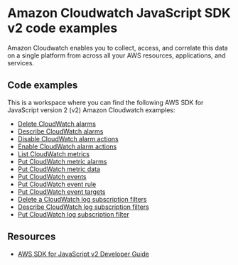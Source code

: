 # Amazon Cloudwatch JavaScript SDK v2 code examples
Amazon Cloudwatch enables you to collect, access, and correlate this data on a single platform from across all your AWS resources, applications, and services.

## Code examples
This is a workspace where you can find the following AWS SDK for JavaScript version 2 (v2) Amazon Cloudwatch examples:

- [Delete CloudWatch alarms](/cw_deletealarms.js)
- [Describe CloudWatch alarms](/cw_describealarms.js)
- [Disable CloudWatch alarm actions](/cw_disablealarmactions.js)
- [Enable CloudWatch alarm actions](/cw_enablealarmactions.js)
- [List CloudWatch metrics](/cw_listmetrics.js)
- [Put CloudWatch metric alarms](/cw_putmetricalarm.js)
- [Put CloudWatch metric data](/cw_putmetricdata.js)
- [Put CloudWatch events](/cwe_putevents.js)
- [Put CloudWatch event rule](/cwe_putRule.js)
- [Put CloudWatch event targets](/cwe_putTargets.js)
- [Delete a CloudWatch log subscription filters](/cwe_deletesubscriptionfilter.js)
- [Describe CloudWatch log subscription filters](/cwe_describesubscriptionfilters.js)
- [Put CloudWatch log subscription filter](/cwe_putsubscriptionfilter.js)

## Resources
 
- [AWS SDK for JavaScript v2 Developer Guide](https://docs.aws.amazon.com/sdk-for-javascript/v2/developer-guide/cloudwatch-examples.html)
